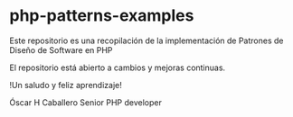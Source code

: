 # php-patterns-examples

Este repositorio es una recopilación de la implementación de Patrones de Diseño de Software en PHP

El repositorio está abierto a cambios y mejoras continuas.

!Un saludo y feliz aprendizaje!

Óscar H Caballero
Senior PHP developer
